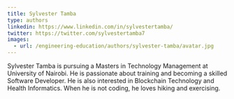```yaml
---
title: Sylvester Tamba
type: authors
linkedin: https://www.linkedin.com/in/sylvestertamba/
twitter: https://twitter.com/sylvestertamba7
images:
  - url: /engineering-education/authors/sylvester-tamba/avatar.jpg 
---
```

Sylvester Tamba is pursuing a Masters in Technology Management at University of Nairobi. He is passionate about training and becoming a skilled Software Developer. He is also interested in Blockchain Technology and Health Informatics. When he is not coding, he loves hiking and exercising.